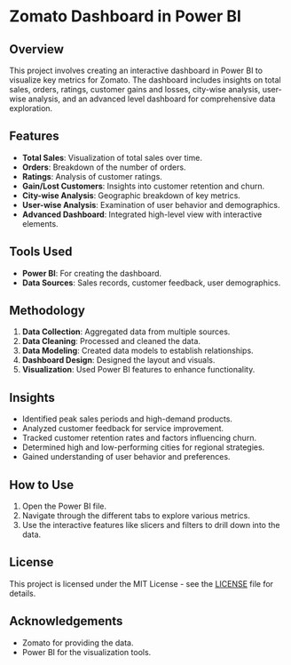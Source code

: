 


# Zomato Dashboard in Power BI

## Overview

This project involves creating an interactive dashboard in Power BI to visualize key metrics for Zomato. The dashboard includes insights on total sales, orders, ratings, customer gains and losses, city-wise analysis, user-wise analysis, and an advanced level dashboard for comprehensive data exploration.

## Features

- **Total Sales**: Visualization of total sales over time.
- **Orders**: Breakdown of the number of orders.
- **Ratings**: Analysis of customer ratings.
- **Gain/Lost Customers**: Insights into customer retention and churn.
- **City-wise Analysis**: Geographic breakdown of key metrics.
- **User-wise Analysis**: Examination of user behavior and demographics.
- **Advanced Dashboard**: Integrated high-level view with interactive elements.

## Tools Used

- **Power BI**: For creating the dashboard.
- **Data Sources**: Sales records, customer feedback, user demographics.

## Methodology

1. **Data Collection**: Aggregated data from multiple sources.
2. **Data Cleaning**: Processed and cleaned the data.
3. **Data Modeling**: Created data models to establish relationships.
4. **Dashboard Design**: Designed the layout and visuals.
5. **Visualization**: Used Power BI features to enhance functionality.

## Insights

- Identified peak sales periods and high-demand products.
- Analyzed customer feedback for service improvement.
- Tracked customer retention rates and factors influencing churn.
- Determined high and low-performing cities for regional strategies.
- Gained understanding of user behavior and preferences.

## How to Use

1. Open the Power BI file.
2. Navigate through the different tabs to explore various metrics.
3. Use the interactive features like slicers and filters to drill down into the data.

## License

This project is licensed under the MIT License - see the [LICENSE](LICENSE) file for details.

## Acknowledgements

- Zomato for providing the data.
- Power BI for the visualization tools.
